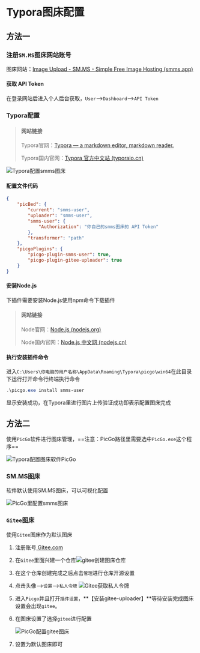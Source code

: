 # Typora图床配置

## 方法一

### 注册`SM.MS`图床网站账号

图床网站：[Image Upload - SM.MS - Simple Free Image Hosting (smms.app)](https://smms.app/)

#### 获取 API Token

在登录网站后进入个人后台获取，`User`-->`Dashboard`-->`API Token`

### Typora配置

> #### 网站链接
>
> Typora官网：[Typora — a markdown editor, markdown reader.](https://typora.io/)
>
> Typora国内官网：[Typora 官方中文站 (typoraio.cn)](https://typoraio.cn/)

![Typora配置smms图床](https://s2.loli.net/2023/09/22/VGMIgBPAnowU86s.png)

#### 配置文件代码

```json
{
    "picBed": {
        "current": "smms-user",
        "uploader": "smms-user",
        "smms-user": {
            "Authorization": "你自己的smms图床的 API Token"
        },
        "transformer": "path"
    },
    "picgoPlugins": {
        "picgo-plugin-smms-user": true,
        "picgo-plugin-gitee-uploader": true
    }
}
```

#### 安装Node.js

下插件需要安装Node.js使用npm命令下载插件

> #### 网站链接
>
> Node官网：[Node.js (nodejs.org)](https://nodejs.org/en)
>
> Node国内官网：[Node.js 中文网 (nodejs.cn)](https://nodejs.cn/)

#### 执行安装插件命令

进入`C:\Users\你电脑的用户名称\AppData\Roaming\Typora\picgo\win64`在此目录下运行打开命令行终端执行命令

```powershell
.\picgo.exe install smms-user
```

显示安装成功，在Typora里进行图片上传验证成功即表示配置图床完成

## 方法二

使用`PicGo`软件进行图床管理，==注意：PicGo路径里需要选中`PicGo.exe`这个程序==

![Typora配置图床软件PicGo](https://s2.loli.net/2024/04/04/fHRJeBc74rxCvth.png)

### SM.MS图床

软件默认使用SM.MS图床，可以可视化配置

![PicGo里配置smms图床](https://s2.loli.net/2023/09/22/hEFuLIiGBRPJMpj.png)

### `Gitee`图床

使用`Gitee`图床作为默认图床

1. 注册账号[ Gitee.com](https://gitee.com/)

2. 在`Gitee`里面兴建一个仓库![gitee创建图床仓库](https://s2.loli.net/2023/09/22/My3IBLKcNxUi2qG.png)

3. 在这个仓库创建完成之后点击`管理`进行仓库开源设置

4. 点击头像-->`设置`-->`私人令牌`
   ![Gitee获取私人令牌](https://s2.loli.net/2023/09/22/ET9jv4uRq8DNdPk.png)

5. 进入`Picgo`并且打开`插件设置`，**【安装gitee-uploader】**等待安装完成图床设置会出现`gitee`。

6. 在图床设置了选择`gitee`进行配置

   ![PicGo配置gitee图床](https://s2.loli.net/2023/09/22/owgKXG653WxjF78.png)

7. 设置为默认图床即可











